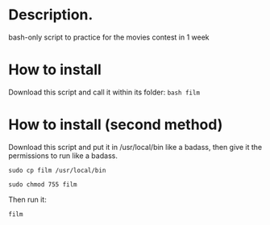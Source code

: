 # Description.
bash-only script to practice for the movies contest in 1 week

# How to install
Download this script and call it within its folder:
``bash film``

# How to install (second method)
Download this script and put it in /usr/local/bin like a badass, then give it the permissions to run like a badass.

``sudo cp film /usr/local/bin``

``sudo chmod 755 film``

Then run it:

``film``
